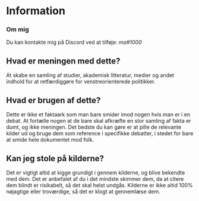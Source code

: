 # Information

### Om mig

Du kan kontakte mig på Discord ved at tilføje: _ma#1000_

## Hvad er meningen med dette?

At skabe en samling af studier, akademisk litteratur, medier og andet indhold for at retfærdiggøre for venstreorienterede politikker.&#x20;

## Hvad er brugen af dette?

Dette er ikke et faktaark som man bare smider imod nogen hvis man er i en debat. At fortælle nogen at de bare skal afkræfte en stor samling af fakta er dumt, og ikke meningen. Det bedste du kan gøre er at pille de relevante kilder ud og bruge dem som reference i specifikke debatter, i stedet for bare at smide hele dokumentet mod folk.

## Kan jeg stole på kilderne?

Det er vigtigt altid at kigge grundigt i gennem kilderne, og blive bekendte med dem. Det er anbefalet af du i det mindste skimmer dem, da at citere dem blindt er risikabelt, så det skal helst undgås. Kilderne er ikke altid 100% nøjagtige eller troværdige, så det er klogt at gennemlæse dem.
